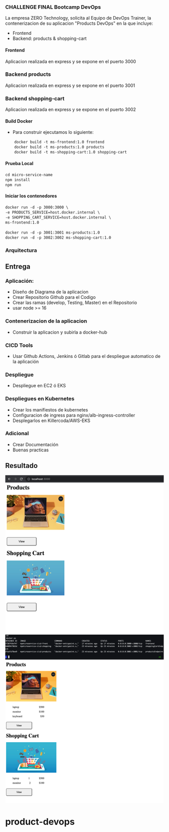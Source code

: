 ### CHALLENGE FINAL Bootcamp DevOps

La empresa ZERO Technology, solicita al Equipo de DevOps Trainer, la contenerizacion de su aplicacion "Products DevOps" en la que incluye:

- Frontend
- Backend: products & shopping-cart

#### Frontend
Aplicacion realizada en express y se expone en el puerto 3000

### Backend products
Aplicacion realizada en express y se expone en el puerto 3001

### Backend shopping-cart
Aplicacion realizada en express y se expone en el puerto 3002


#### Build Docker 
- Para construir ejecutamos lo siguiente:
```
    docker build -t ms-frontend:1.0 frontend
    docker build -t ms-products:1.0 products
    docker build -t ms-shopping-cart:1.0 shopping-cart
```
#### Prueba Local
    cd micro-service-name 
    npm install
    npm run
    

#### Iniciar los contenedores 
    docker run -d -p 3000:3000 \
    -e PRODUCTS_SERVICE=host.docker.internal \
    -e SHOPPING_CART_SERVICE=host.docker.internal \
    ms-frontend:1.0

    docker run -d -p 3001:3001 ms-products:1.0
    docker run -d -p 3002:3002 ms-shopping-cart:1.0

### Arquitectura

## Entrega

### Aplicación:
- Diseño de Diagrama de la aplicacion
- Crear Repositorio Github para el Codigo
- Crear las ramas (develop, Testing, Master) en el Repositorio
- usar node >= 16

### Contenerizacion de la aplicacion
- Construir la aplicacion y subirla a docker-hub

### CICD Tools
- Usar Github Actions, Jenkins ó Gitlab para el despliegue automatico de la aplicación

### Despliegue
- Despliegue en EC2 ó EKS 
### Despliegues en Kubernetes
- Crear los manifiestos de kubernetes
- Configuracion de ingress para nginx/alb-ingress-controller
- Desplegarlos en Killercoda/AWS-EKS 

### Adicional 
- Crear Documentación
- Buenas practicas

## Resultado

![](docs/1.png)
![](docs/2.png)
![](docs/3.png)
# product-devops
